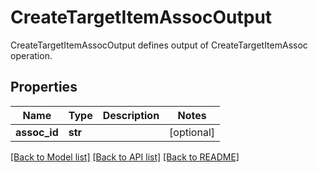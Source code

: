 # CreateTargetItemAssocOutput

CreateTargetItemAssocOutput defines output of CreateTargetItemAssoc operation.
## Properties
Name | Type | Description | Notes
------------ | ------------- | ------------- | -------------
**assoc_id** | **str** |  | [optional] 

[[Back to Model list]](../README.md#documentation-for-models) [[Back to API list]](../README.md#documentation-for-api-endpoints) [[Back to README]](../README.md)


